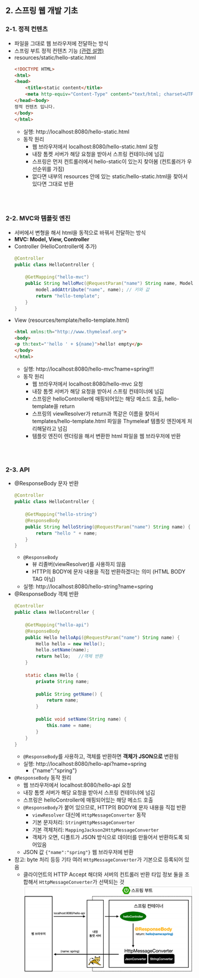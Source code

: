 ## 2. 스프링 웹 개발 기초

### 2-1. 정적 컨텐츠
- 파일을 그대로 웹 브라우저에 전달하는 방식
- 스프링 부트 정적 컨텐츠 기능 [(관련 설명)](https://docs.spring.io/spring-boot/docs/2.3.1.RELEASE/reference/html/spring-boot-features.html#boot-features-spring-mvc-static-content)
- resources/static/hello-static.html
  ```html
  <!DOCTYPE HTML>
  <html>
  <head>
      <title>static content</title>
      <meta http-equiv="Content-Type" content="text/html; charset=UTF-8" />
  </head><body>
  정적 컨텐츠 입니다.
  </body>
  </html>
  ```
  - 실행: http://localhost:8080/hello-static.html
  - 동작 원리
    - 웹 브라우저에서 localhost:8080/hello-static.html 요청
    - 내장 톰켓 서버가 해당 요청을 받아서 스프링 컨테이너에 넘김
    - 스프링은 먼저 컨트롤러에서 hello-static이 있는지 찾아봄 (컨트롤러가 우선순위를 가짐)
    - 없다면 내부의 resources 안에 있는 static/hello-static.html을 찾아서 있다면 그대로 반환

<br>
<br>

### 2-2. MVC와 템플릿 엔진
- 서버에서 변형을 해서 html을 동적으로 바꿔서 전달하는 방식
- **MVC: Model, View, Controller**
- Controller (HelloController에 추가)
  ```java
  @Controller
  public class HelloController {
    
      @GetMapping("hello-mvc")
      public String helloMvc(@RequestParam("name") String name, Model model) { // 파라미터를 받음
          model.addAttribute("name", name); // 키와 값
          return "hello-template";
      }
  }
  ```
- View (resources/template/hello-template.html)
  ```html
  <html xmlns:th="http://www.thymeleaf.org">
  <body>
  <p th:text="'hello ' + ${name}">hello! empty</p>
  </body>
  </html>
  ```
  - 실행: http://localhost:8080/hello-mvc?name=spring!!!
  - 동작 원리
    - 웹 브라우저에서 localhost:8080/hello-mvc 요청
    - 내장 톰켓 서버가 해당 요청을 받아서 스프링 컨테이너에 넘김
    - 스프링은 helloController에 매핑되어있는 해당 메소드 호출, hello-template을 return
    - 스프링의 viewResolver가 return과 똑같은 이름을 찾아서 templates/hello-template.html 파일을 Thymeleaf 템플릿 엔진에게 처리해달라고 넘김
    - 템플릿 엔진이 렌더링을 해서 변환한 html 파일을 웹 브라우저에 반환

<br>
<br>

### 2-3. API
- @ResponseBody 문자 반환
  ```java
  @Controller
  public class HelloController {

      @GetMapping("hello-string")
      @ResponseBody
      public String helloString(@RequestParam("name") String name) {
          return "hello " + name;
      }
  }
  ```
  - `@ResponseBody`
    - 뷰 리졸버(viewResolver)를 사용하지 않음
    - HTTP의 BODY에 문자 내용을 직접 반환하겠다는 의미 (HTML BODY TAG 아님)
  - 실행: http://localhost:8080/hello-string?name=spring
- @ResponseBody 객체 반환
  ```java
  @Controller
  public class HelloController {

      @GetMapping("hello-api")
      @ResponseBody
      public Hello helloApi(@RequestParam("name") String name) {
          Hello hello = new Hello();
          hello.setName(name);
          return hello;   //객체 반환
      }
    
      static class Hello { 
          private String name;

          public String getName() {
              return name;
          }

          public void setName(String name) {
              this.name = name;
          }
      }
  }
  ```
  - `@ResponseBody`를 사용하고, 객체를 반환하면 **객체가 JSON으로** 변환됨
  - 실행: http://localhost:8080/hello-api?name=spring
    - {"name":"spring"}
- `@ResponseBody` 동작 원리
  - 웹 브라우저에서 localhost:8080/hello-api 요청
  - 내장 톰켓 서버가 해당 요청을 받아서 스프링 컨테이너에 넘김
  - 스프링은 helloController에 매핑되어있는 해당 메소드 호출
  - `@ResponseBody`가 붙어 있으므로, HTTP의 BODY에 문자 내용을 직접 반환
    - `viewResolver` 대신에 `HttpMessageConverter` 동작
    - 기본 문자처리: `StringHttpMessageConverter`
    - 기본 객체처리: `MappingJackson2HttpMessageConverter`
    - 객체가 오면, 디폴트가 JSON 방식으로 데이터를 만들어서 반환하도록 되어있음
  - JSON 값 `{"name":"spring"}` 웹 브라우저에 반환 
- 참고: byte 처리 등등 기타 여러 `HttpMessageConverter`가 기본으로 등록되어 있음
  - 클라이언트의 HTTP Accept 해더와 서버의 컨트롤러 반환 타입 정보 둘을 조합해서 `HttpMessageConverter`가 선택되는 것
  ![ResponseBody](https://github.com/J-Heee/hello-spring/blob/master/study/image/ResponseBody_image.PNG)